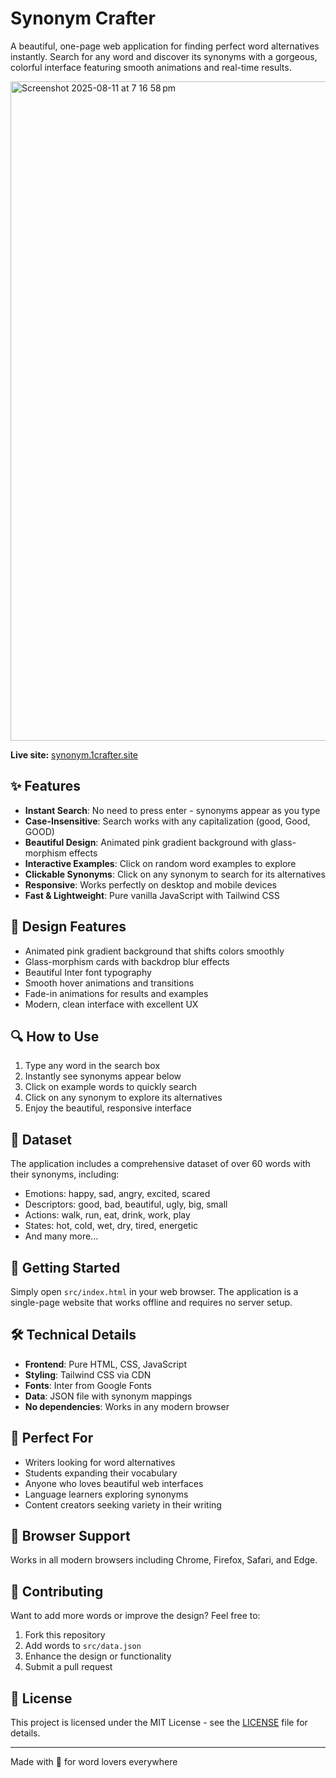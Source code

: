 # Synonym Crafter

A beautiful, one-page web application for finding perfect word alternatives instantly. Search for any word and discover its synonyms with a gorgeous, colorful interface featuring smooth animations and real-time results.

<img width="1691" height="1055" alt="Screenshot 2025-08-11 at 7 16 58 pm" src="https://github.com/user-attachments/assets/4bb4c511-d199-46d5-95c8-9953c5b49a3c" />


**Live site:** [synonym.1crafter.site](https://synonym.1crafter.site)

## ✨ Features

- **Instant Search**: No need to press enter - synonyms appear as you type
- **Case-Insensitive**: Search works with any capitalization (good, Good, GOOD)
- **Beautiful Design**: Animated pink gradient background with glass-morphism effects
- **Interactive Examples**: Click on random word examples to explore
- **Clickable Synonyms**: Click on any synonym to search for its alternatives
- **Responsive**: Works perfectly on desktop and mobile devices
- **Fast & Lightweight**: Pure vanilla JavaScript with Tailwind CSS

## 🎨 Design Features

- Animated pink gradient background that shifts colors smoothly
- Glass-morphism cards with backdrop blur effects
- Beautiful Inter font typography
- Smooth hover animations and transitions
- Fade-in animations for results and examples
- Modern, clean interface with excellent UX

## 🔍 How to Use

1. Type any word in the search box
2. Instantly see synonyms appear below
3. Click on example words to quickly search
4. Click on any synonym to explore its alternatives
5. Enjoy the beautiful, responsive interface

## 📝 Dataset

The application includes a comprehensive dataset of over 60 words with their synonyms, including:
- Emotions: happy, sad, angry, excited, scared
- Descriptors: good, bad, beautiful, ugly, big, small
- Actions: walk, run, eat, drink, work, play
- States: hot, cold, wet, dry, tired, energetic
- And many more...

## 🚀 Getting Started

Simply open `src/index.html` in your web browser. The application is a single-page website that works offline and requires no server setup.

## 🛠️ Technical Details

- **Frontend**: Pure HTML, CSS, JavaScript
- **Styling**: Tailwind CSS via CDN
- **Fonts**: Inter from Google Fonts
- **Data**: JSON file with synonym mappings
- **No dependencies**: Works in any modern browser

## 🎯 Perfect For

- Writers looking for word alternatives
- Students expanding their vocabulary
- Anyone who loves beautiful web interfaces
- Language learners exploring synonyms
- Content creators seeking variety in their writing

## 📱 Browser Support

Works in all modern browsers including Chrome, Firefox, Safari, and Edge.

## 🤝 Contributing

Want to add more words or improve the design? Feel free to:
1. Fork this repository
2. Add words to `src/data.json`
3. Enhance the design or functionality
4. Submit a pull request

## 📄 License

This project is licensed under the MIT License - see the [LICENSE](./LICENSE) file for details.

---

Made with 💖 for word lovers everywhere
